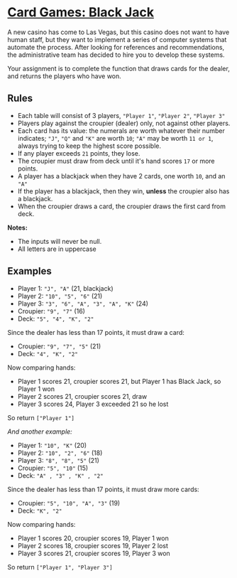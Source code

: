 # [Card Games: Black Jack](https://www.codewars.com/kata/card-games-black-jack "https://www.codewars.com/kata/5bebcbf2832c3acc870000f6")

A new casino has come to Las Vegas, but this casino does not want to have human staff, but they want to implement a series of computer systems that automate the process. After looking for references and recommendations, the administrative team has decided to hire you to develop these systems.

Your assignment is to complete the function that draws cards for the dealer, and returns the players who have won.


## Rules

* Each table will consist of 3 players, `"Player 1"`, `"Player 2"`, `"Player 3"`
* Players play against the croupier (dealer) only, not against other players.
* Each card has its value: the numerals are worth whatever their number indicates; `"J"`, `"Q"` and `"K"` are worth `10`; `"A"` may be worth `11 or 1`, always trying to keep the highest score possible.
* If any player exceeds `21` points, they lose.
* The croupier must draw from deck until it's hand scores `17` or more points.
* A player has a blackjack when they have 2 cards, one worth `10`, and an `"A"`
* If the player has a blackjack, then they win, **unless** the croupier also has a blackjack.
* When the croupier draws a card, the croupier draws the first card from deck.

**Notes:**

* The inputs will never be null.
* All letters are in uppercase


## Examples

* Player 1: `"J", "A"` (21, blackjack)
* Player 2: `"10", "5", "6"` (21)
* Player 3: `"3", "6", "A", "3", "A", "K"` (24)
* Croupier: `"9", "7"` (16)
* Deck: `"5", "4", "K", "2"`

Since the dealer has less than 17 points, it must draw a card:
* Croupier: `"9", "7", "5"` (21)
* Deck: `"4", "K", "2"`

Now comparing hands:
* Player 1 scores 21, croupier scores 21, but Player 1 has Black Jack, so Player 1 won
* Player 2 scores 21, croupier scores 21, draw
* Player 3 scores 24, Player 3 exceeded 21  so he lost

So return `["Player 1"]`

*And another example:*

* Player 1: `"10", "K"` (20)
* Player 2: `"10", "2", "6"` (18)
* Player 3: `"8", "8", "5"` (21)
* Croupier: `"5", "10"` (15)
* Deck: `"A" , "3" , "K" , "2"`

Since the dealer has less than 17 points, it must draw more cards:
* Croupier: `"5", "10", "A", "3"`  (19)
* Deck: `"K", "2"`

Now comparing hands:
* Player 1 scores 20, croupier scores 19, Player 1 won
* Player 2 scores 18, croupier scores 19, Player 2 lost
* Player 3 scores 21, croupier scores 19, Player 3 won

So return `["Player 1", "Player 3"]`